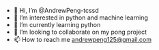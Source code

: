 - 👋 Hi, I’m @AndrewPeng-tcssd
- 👀 I’m interested in python and machine learning
- 🌱 I’m currently learning python
- 💞️ I’m looking to collaborate on my pong project
- 📫 How to reach me andrewpeng125@gmail.com


<!---
AndrewPeng-tcssd/AndrewPeng-tcssd is a ✨ special ✨ repository because its `README.md` (this file) appears on your GitHub profile.
You can click the Preview link to take a look at your changes.
--->
